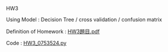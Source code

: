 HW3

Using Model : Decision Tree / cross validation / confusion matrix

Definition of Homework : [HW3題目.pdf]( https://github.com/laynotena/Artificial-Intelligence-and-Financial-Technology-Practice/blob/main/HW3/2019AIFinTech_HW3.pdf )

Code : [HW3_0753524.py](https://github.com/laynotena/Artificial-Intelligence-and-Financial-Technology-Practice/blob/main/HW3/HW3_0753524.py)







